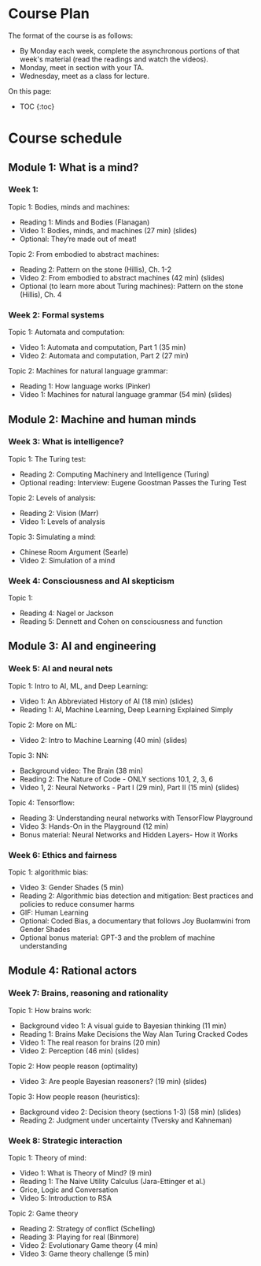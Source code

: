 # Course Plan 

The format of the course is as follows: 

* By Monday each week, complete the asynchronous portions of that week's material (read the readings and watch the videos). 
* Monday, meet in section with your TA. 
* Wednesday, meet as a class for lecture. 

On this page: 
* TOC 
{:toc}

# Course schedule 

## Module 1: What is a mind? 

### Week 1: 

Topic 1: Bodies, minds and machines: 

* Reading 1: Minds and Bodies (Flanagan) 
* Video 1: Bodies, minds, and machines (27 min) (slides)
* Optional: They’re made out of meat!

Topic 2: From embodied to abstract machines: 

* Reading 2: Pattern on the stone (Hillis), Ch. 1-2
* Video 2: From embodied to abstract machines (42 min) (slides)
* Optional (to learn more about Turing machines): Pattern on the stone (Hillis), Ch. 4

### Week 2: Formal systems

Topic 1: Automata and computation: 

* Video 1: Automata and computation, Part 1 (35 min)
* Video 2: Automata and computation, Part 2 (27 min)

Topic 2: Machines for natural language grammar: 

* Reading 1: How language works (Pinker)
* Video 1: Machines for natural language grammar (54 min) (slides)

## Module 2: Machine and human minds 

### Week 3: What is intelligence? 

Topic 1: The Turing test: 

* Reading 2: Computing Machinery and Intelligence (Turing)
* Optional reading: Interview: Eugene Goostman Passes the Turing Test

Topic 2: Levels of analysis: 

* Reading 2: Vision (Marr) 
* Video 1: Levels of analysis 

Topic 3: Simulating a mind: 

* Chinese Room Argument (Searle)
* Video 2: Simulation of a mind 

### Week 4: Consciousness and AI skepticism 

Topic 1: 

* Reading 4: Nagel or Jackson 
* Reading 5: Dennett and Cohen on consciousness and function 

## Module 3: AI and engineering 

### Week 5: AI and neural nets 

Topic 1: Intro to AI, ML, and Deep Learning: 

* Video 1: An Abbreviated History of AI (18 min) (slides)
* Reading 1: AI, Machine Learning, Deep Learning Explained Simply

Topic 2: More on ML: 

* Video 2: Intro to Machine Learning (40 min) (slides)

Topic 3: NN:

* Background video: The Brain (38 min) 
* Reading 2: The Nature of Code - ONLY sections 10.1, 2, 3, 6
* Video 1, 2: Neural Networks - Part I (29 min),  Part II (15 min) (slides)

Topic 4: Tensorflow: 

* Reading 3: Understanding neural networks with TensorFlow Playground
* Video 3: Hands-On in the Playground (12 min)
* Bonus material: Neural Networks and Hidden Layers- How it Works 

### Week 6: Ethics and fairness 

Topic 1: algorithmic bias: 

* Video 3: Gender Shades (5 min)
* Reading 2: Algorithmic bias detection and mitigation: Best practices and policies to reduce consumer harms
* GIF: Human Learning
* Optional: Coded Bias, a documentary that follows Joy Buolamwini from Gender Shades
* Optional bonus material: GPT-3 and the problem of machine understanding 

## Module 4: Rational actors 

### Week 7: Brains, reasoning and rationality 

Topic 1: How brains work: 

* Background video 1: A visual guide to Bayesian thinking (11 min)
* Reading 1: Brains Make Decisions the Way Alan Turing Cracked Codes
* Video 1: The real reason for brains (20 min)
* Video 2: Perception (46 min) (slides)

Topic 2: How people reason (optimality) 

* Video 3: Are people Bayesian reasoners? (19 min) (slides)

Topic 3: How people reason (heuristics): 

* Background video 2: Decision theory (sections 1-3) (58 min) (slides)
* Reading 2: Judgment under uncertainty (Tversky and Kahneman)



### Week 8: Strategic interaction 

Topic 1: Theory of mind: 

* Video 1: What is Theory of Mind? (9 min) 
* Reading 1: The Naive Utility Calculus (Jara-Ettinger et al.)
* Grice, Logic and Conversation 
* Video 5: Introduction to RSA 

Topic 2: Game theory 

* Reading 2: Strategy of conflict (Schelling)
* Reading 3: Playing for real (Binmore)
* Video 2: Evolutionary Game theory (4 min)
* Video 3: Game theory challenge (5 min)



